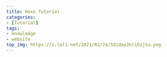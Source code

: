 ```yaml
---
title: Hexo_Tutorial
categories:
- [Tutorial]
tags:
- knowledge
- website
top_img: https://i.loli.net/2021/02/24/5O1day2nriDzjSu.png
---
```



